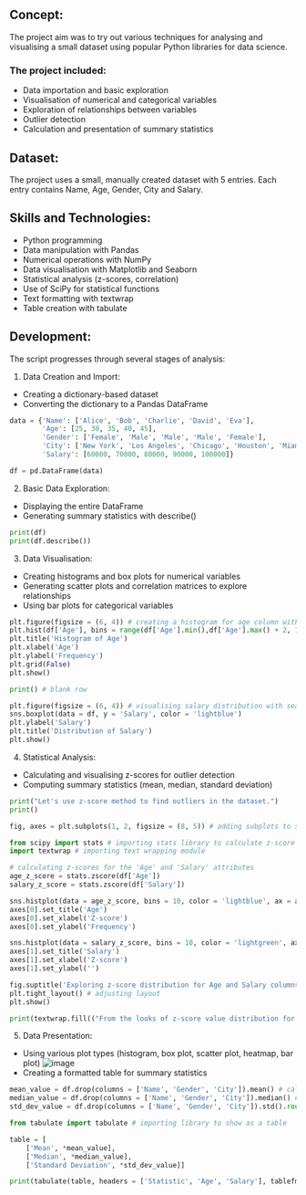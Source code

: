 ## Concept:
The project aim was to try out various techniques for analysing and visualising a small dataset using popular Python libraries for data science.

### The project included:

- Data importation and basic exploration
- Visualisation of numerical and categorical variables
- Exploration of relationships between variables
- Outlier detection
- Calculation and presentation of summary statistics

## Dataset:
The project uses a small, manually created dataset with 5 entries. Each entry contains Name, Age, Gender, City and Salary.

## Skills and Technologies:

- Python programming
- Data manipulation with Pandas
- Numerical operations with NumPy
- Data visualisation with Matplotlib and Seaborn
- Statistical analysis (z-scores, correlation)
- Use of SciPy for statistical functions
- Text formatting with textwrap
- Table creation with tabulate

## Development:
The script progresses through several stages of analysis:

1. Data Creation and Import:
- Creating a dictionary-based dataset
- Converting the dictionary to a Pandas DataFrame
``` python
data = {'Name': ['Alice', 'Bob', 'Charlie', 'David', 'Eva'],
        'Age': [25, 30, 35, 40, 45],
        'Gender': ['Female', 'Male', 'Male', 'Male', 'Female'],
        'City': ['New York', 'Los Angeles', 'Chicago', 'Houston', 'Miami'],
        'Salary': [60000, 70000, 80000, 90000, 100000]}

df = pd.DataFrame(data)

```

2. Basic Data Exploration:

- Displaying the entire DataFrame
- Generating summary statistics with describe()
``` python
print(df)
print(df.describe())
```

3. Data Visualisation:

- Creating histograms and box plots for numerical variables
- Generating scatter plots and correlation matrices to explore relationships
- Using bar plots for categorical variables
``` python
plt.figure(figsize = (6, 4)) # creating a histogram for age column with matplotlib
plt.hist(df['Age'], bins = range(df['Age'].min(),df['Age'].max() + 2, 1), alpha=0.7, color = 'lightgreen', edgecolor = 'black') # converting age values to int, formatting
plt.title('Histogram of Age')
plt.xlabel('Age')
plt.ylabel('Frequency')
plt.grid(False)
plt.show()

print() # blank row

plt.figure(figsize = (6, 4)) # visualising salary distribution with seaborn boxplot
sns.boxplot(data = df, y = 'Salary', color = 'lightblue')
plt.ylabel('Salary')
plt.title('Distribution of Salary')
plt.show()
```


4. Statistical Analysis:

- Calculating and visualising z-scores for outlier detection
- Computing summary statistics (mean, median, standard deviation)
``` python
print("Let's use z-score method to find outliers in the dataset.")
print()

fig, axes = plt.subplots(1, 2, figsize = (8, 5)) # adding subplots to show the z-score distributions next to each other

from scipy import stats # importing stats library to calculate z-score
import textwrap # importing text wrapping module

# calculating z-scores for the 'Age' and 'Salary' attributes
age_z_score = stats.zscore(df['Age'])
salary_z_score = stats.zscore(df['Salary'])

sns.histplot(data = age_z_score, bins = 10, color = 'lightblue', ax = axes[0]) # plotting a histogram of z-score values for Age column
axes[0].set_title('Age')
axes[0].set_xlabel('Z-score')
axes[0].set_ylabel('Frequency')

sns.histplot(data = salary_z_score, bins = 10, color = 'lightgreen', ax = axes[1]) # plotting a histogram of z-score values for Salary column
axes[1].set_title('Salary')
axes[1].set_xlabel('Z-score')
axes[1].set_ylabel('')

fig.suptitle('Exploring z-score distribution for Age and Salary columns', fontsize = 12)
plt.tight_layout() # adjusting layout
plt.show()

print(textwrap.fill(("From the looks of z-score value distribution for both Age and Salary column, we can make a conclusion that there are no outliers in our data, as the threshold value doesn't even get to a value of 2.0"), width = 120))
```
5. Data Presentation:

- Using various plot types (histogram, box plot, scatter plot, heatmap, bar plot)
![image](https://github.com/user-attachments/assets/666aa2c1-d4be-4bb0-b11d-614f2ea02721)
- Creating a formatted table for summary statistics
``` python
mean_value = df.drop(columns = ['Name', 'Gender', 'City']).mean() # calculating mean excluding non numerical values
median_value = df.drop(columns = ['Name', 'Gender', 'City']).median() # calculating median excluding non numerical values
std_dev_value = df.drop(columns = ['Name', 'Gender', 'City']).std().round(2) # calculating standard deviation values excluding non numerical values

from tabulate import tabulate # importing library to show as a table

table = [
    ['Mean', *mean_value],
    ['Median', *median_value],
    ['Standard Deviation', *std_dev_value]]

print(tabulate(table, headers = ['Statistic', 'Age', 'Salary'], tablefmt = 'plain')) # printing table
```

